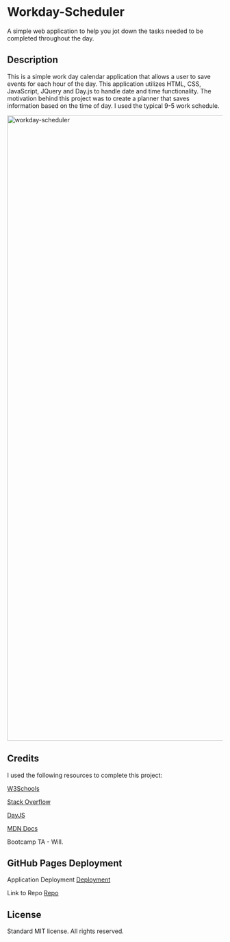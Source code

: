 # Workday-Scheduler
A simple web application to help you jot down the tasks needed to be completed throughout the day.

## Description
This is a simple work day calendar application that allows a user to save events for each hour of the day. This application utilizes HTML, CSS, JavaScript, JQuery and Day.js to handle date and time functionality.
The motivation behind this project was to create a planner that saves information based on the time of day. I used the typical 9-5 work schedule.


<img width="1456" alt="workday-scheduler" src="https://github.com/devramirez/workday-scheduler/assets/45980046/d3d98d1d-e655-4290-9b73-e53fb10c099c">

## Credits
I used the following resources to complete this project:

[W3Schools](https://www.w3schools.com/jsref/prop_win_localstorage.asp)

[Stack Overflow](https://stackoverflow.com/questions/40791207/setting-and-getting-localstorage-with-jquery)

[DayJS](https://day.js.org/docs/en/display/format)

[MDN Docs](https://developer.mozilla.org/en-US/docs/Web/JavaScript/Reference/Global_Objects/parseInt)

Bootcamp TA - Will.

## GitHub Pages Deployment
Application Deployment [Deployment](https://devramirez.github.io/workday-scheduler/)

Link to Repo [Repo](https://github.com/devramirez/workday-scheduler/)

## License
Standard MIT license. All rights reserved.
